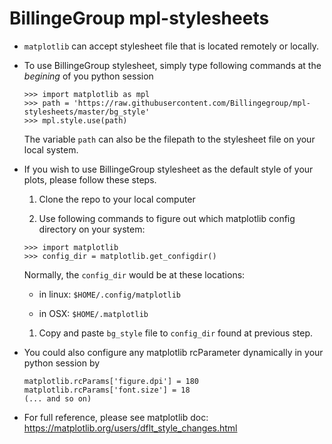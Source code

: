 # BillingeGroup mpl-stylesheets

* `matplotlib` can accept stylesheet file that is located remotely or
  locally.

* To use BillingeGroup stylesheet, simply type following commands at the
   *begining* of you python session

  ```
  >>> import matplotlib as mpl
  >>> path = 'https://raw.githubusercontent.com/Billingegroup/mpl-stylesheets/master/bg_style'
  >>> mpl.style.use(path)
  ```

  The variable `path` can also be the filepath to the stylesheet file on your local system.

* If you wish to use BillingeGroup stylesheet as the default style of
  your plots, please follow these steps.

  1. Clone the repo to your local computer

  1. Use following commands to figure out which matplotlib config directory
    on your system:

    ```
    >>> import matplotlib
    >>> config_dir = matplotlib.get_configdir()

    ```

    Normally, the `config_dir` would be at these locations:

    * in linux: `$HOME/.config/matplotlib`

    * in OSX: `$HOME/.matplotlib`


  1. Copy and paste `bg_style` file to `config_dir` found at previous
     step.


* You could also configure any matplotlib rcParameter dynamically in your python session by

    ```
    matplotlib.rcParams['figure.dpi'] = 180
    matplotlib.rcParams['font.size'] = 18
    (... and so on)
    ```

* For full reference, please see matplotlib doc:
  https://matplotlib.org/users/dflt_style_changes.html
